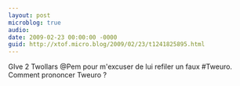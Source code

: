 ```yaml
---
layout: post
microblog: true
audio: 
date: 2009-02-23 00:00:00 -0000
guid: http://xtof.micro.blog/2009/02/23/t1241825895.html
---
```

GIve 2 Twollars @Pem pour m'excuser de lui refiler un faux #Tweuro. Comment prononcer Tweuro ?
